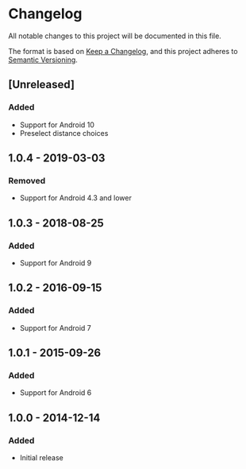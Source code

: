 # Changelog
All notable changes to this project will be documented in this file.

The format is based on [Keep a Changelog](https://keepachangelog.com/en/1.0.0/),
and this project adheres to [Semantic Versioning](https://semver.org/spec/v2.0.0.html).

## [Unreleased]
### Added
- Support for Android 10
- Preselect distance choices

## 1.0.4 - 2019-03-03
### Removed
- Support for Android 4.3 and lower

## 1.0.3 - 2018-08-25
### Added
- Support for Android 9

## 1.0.2 - 2016-09-15
### Added
- Support for Android 7

## 1.0.1 - 2015-09-26
### Added
- Support for Android 6

## 1.0.0 - 2014-12-14
### Added
- Initial release
